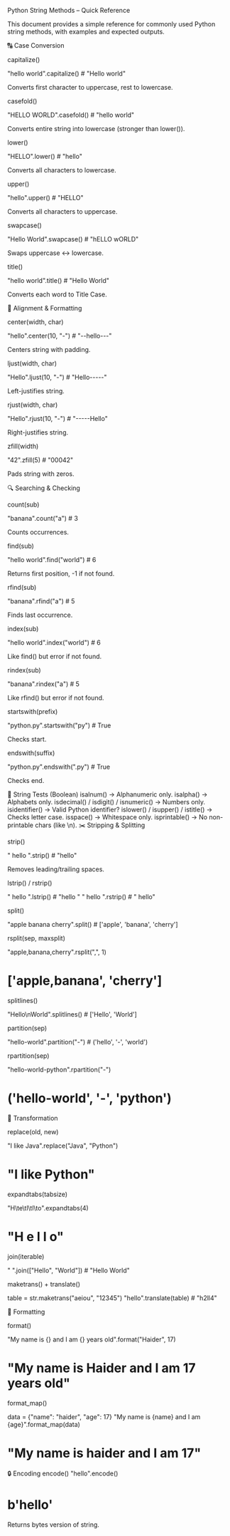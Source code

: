 Python String Methods – Quick Reference

This document provides a simple reference for commonly used Python string methods, with examples and expected outputs.

🔠 Case Conversion

capitalize()

"hello world".capitalize()   # "Hello world"


Converts first character to uppercase, rest to lowercase.

casefold()

"HELLO WORLD".casefold()     # "hello world"


Converts entire string into lowercase (stronger than lower()).

lower()

"HELLO".lower()              # "hello"


Converts all characters to lowercase.

upper()

"hello".upper()              # "HELLO"


Converts all characters to uppercase.

swapcase()

"Hello World".swapcase()     # "hELLO wORLD"


Swaps uppercase ↔ lowercase.

title()

"hello world".title()        # "Hello World"


Converts each word to Title Case.

📐 Alignment & Formatting

center(width, char)

"hello".center(10, "-")      # "--hello---"


Centers string with padding.

ljust(width, char)

"Hello".ljust(10, "-")       # "Hello-----"


Left-justifies string.

rjust(width, char)

"Hello".rjust(10, "-")       # "-----Hello"


Right-justifies string.

zfill(width)

"42".zfill(5)                # "00042"


Pads string with zeros.

🔍 Searching & Checking

count(sub)

"banana".count("a")          # 3


Counts occurrences.

find(sub)

"hello world".find("world")  # 6


Returns first position, -1 if not found.

rfind(sub)

"banana".rfind("a")          # 5


Finds last occurrence.

index(sub)

"hello world".index("world") # 6


Like find() but error if not found.

rindex(sub)

"banana".rindex("a")         # 5


Like rfind() but error if not found.

startswith(prefix)

"python.py".startswith("py") # True


Checks start.

endswith(suffix)

"python.py".endswith(".py")  # True


Checks end.

🔑 String Tests (Boolean)
isalnum() → Alphanumeric only.
isalpha() → Alphabets only.
isdecimal() / isdigit() / isnumeric() → Numbers only.
isidentifier() → Valid Python identifier?
islower() / isupper() / istitle() → Checks letter case.
isspace() → Whitespace only.
isprintable() → No non-printable chars (like \n).
✂️ Stripping & Splitting

strip()

"   hello   ".strip()        # "hello"


Removes leading/trailing spaces.

lstrip() / rstrip()

"   hello   ".lstrip()       # "hello   "
"   hello   ".rstrip()       # "   hello"


split()

"apple banana cherry".split() # ['apple', 'banana', 'cherry']


rsplit(sep, maxsplit)

"apple,banana,cherry".rsplit(",", 1) 
# ['apple,banana', 'cherry']


splitlines()

"Hello\nWorld".splitlines()   # ['Hello', 'World']


partition(sep)

"hello-world".partition("-")  # ('hello', '-', 'world')


rpartition(sep)

"hello-world-python".rpartition("-") 
# ('hello-world', '-', 'python')

🔧 Transformation

replace(old, new)

"I like Java".replace("Java", "Python") 
# "I like Python"


expandtabs(tabsize)

"H\te\tl\tl\to".expandtabs(4)
# "H   e   l   l   o"


join(iterable)

" ".join(["Hello", "World"])  # "Hello World"


maketrans() + translate()

table = str.maketrans("aeiou", "12345")
"hello".translate(table)      # "h2ll4"

📌 Formatting

format()

"My name is {} and I am {} years old".format("Haider", 17)
# "My name is Haider and I am 17 years old"


format_map()

data = {"name": "haider", "age": 17}
"My name is {name} and I am {age}".format_map(data)
# "My name is haider and I am 17"

🔒 Encoding
encode()
"hello".encode()
# b'hello'

Returns bytes version of string.